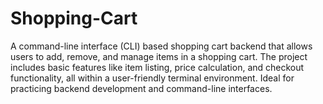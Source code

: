 # Shopping-Cart
A command-line interface (CLI) based shopping cart backend that allows users to add, remove, and manage items in a shopping cart. The project includes basic features like item listing, price calculation, and checkout functionality, all within a user-friendly terminal environment. Ideal for practicing backend development and command-line interfaces.
